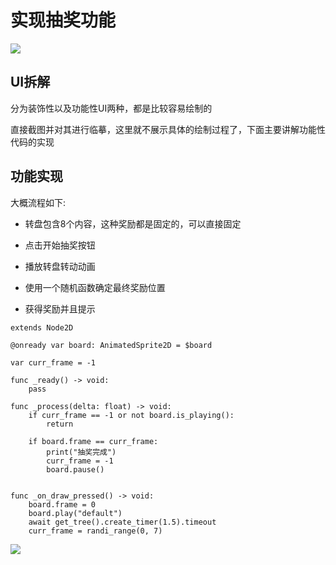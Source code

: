 # 实现抽奖功能

<img data-id="yaohu_thumb"
src="https://cdn.ipfsscan.io/weibo/large/005ZoLfCgy1hsvfeai0oej30hi0o049g.jpg"/>

## UI拆解

分为装饰性以及功能性UI两种，都是比较容易绘制的

直接截图并对其进行临摹，这里就不展示具体的绘制过程了，下面主要讲解功能性代码的实现

## 功能实现

大概流程如下:

- 转盘包含8个内容，这种奖励都是固定的，可以直接固定
- 点击开始抽奖按钮

- 播放转盘转动动画

- 使用一个随机函数确定最终奖励位置
- 获得奖励并且提示

```godot
extends Node2D

@onready var board: AnimatedSprite2D = $board

var curr_frame = -1

func _ready() -> void:
	pass

func _process(delta: float) -> void:
	if curr_frame == -1 or not board.is_playing():
		return
	
	if board.frame == curr_frame:
		print("抽奖完成")
		curr_frame = -1
		board.pause()


func _on_draw_pressed() -> void:
	board.frame = 0
	board.play("default")
	await get_tree().create_timer(1.5).timeout
	curr_frame = randi_range(0, 7)
```

<img data-id="yaohu_redraw_1" src="https://cdn.ipfsscan.io/weibo/large/005ZoLfCgy1hsvjdj3ms0j30j20qqgqc.jpg"/>
